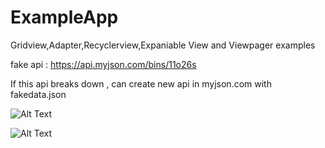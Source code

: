 # ExampleApp
Gridview,Adapter,Recyclerview,Expaniable View and Viewpager examples

fake api : https://api.myjson.com/bins/11o26s

If this api breaks down , can create new api in myjson.com with fakedata.json 

![Alt Text](https://thumbs.gfycat.com/OptimisticUnselfishFantail-small.gif)

![Alt Text](https://thumbs.gfycat.com/ShockingDefinitiveHorsechestnutleafminer-small.gif)

